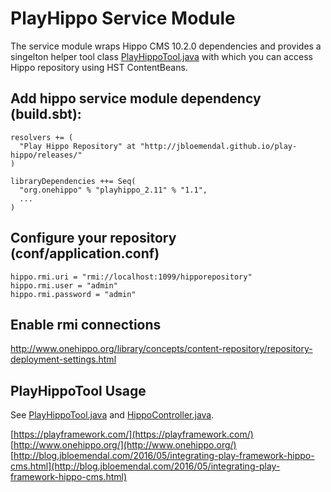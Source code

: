 # PlayHippo Service Module
The service module wraps Hippo CMS 10.2.0 dependencies and provides a singelton helper tool class [PlayHippoTool.java](https://github.com/jbloemendal/play-hippo/blob/master/module/app/org/onehippo/playhippo/services/PlayHippoTool.java) with which you can access Hippo repository using HST ContentBeans.


## Add hippo service module dependency (build.sbt):

```
resolvers += (
  "Play Hippo Repository" at "http://jbloemendal.github.io/play-hippo/releases/"
)

libraryDependencies ++= Seq(
  "org.onehippo" % "playhippo_2.11" % "1.1",
  ...
)
```


## Configure your repository (conf/application.conf)
```
hippo.rmi.uri = "rmi://localhost:1099/hipporepository"
hippo.rmi.user = "admin"
hippo.rmi.password = "admin"
```


## Enable rmi connections
http://www.onehippo.org/library/concepts/content-repository/repository-deployment-settings.html


## PlayHippoTool Usage
See [PlayHippoTool.java](https://github.com/jbloemendal/play-hippo/blob/master/module/app/org/onehippo/playhippo/services/PlayHippoTool.java) and [HippoController.java](https://github.com/jbloemendal/play-hippo/blob/master/app/controllers/HippoController.java).

[https://playframework.com/](https://playframework.com/)<br/>
[http://www.onehippo.org/](http://www.onehippo.org/)<br/>
[http://blog.jbloemendal.com/2016/05/integrating-play-framework-hippo-cms.html](http://blog.jbloemendal.com/2016/05/integrating-play-framework-hippo-cms.html)

